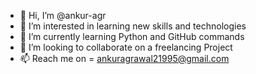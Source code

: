 - 👋 Hi, I’m @ankur-agr
- 👀 I’m interested in learning new skills and technologies
- 🌱 I’m currently learning Python and GitHub commands
- 💞️ I’m looking to collaborate on a freelancing Project
- 📫  Reach me on = ankuragrawal21995@gmail.com

<!---
ankur-agr/ankur-agr is a ✨ special ✨ repository because its `README.md` (this file) appears on your GitHub profile.
You can click the Preview link to take a look at your changes.
--->
